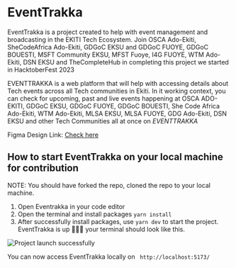 # EventTrakka
EventTrakka is a project created to help with event management and broadcasting in the EKITI Tech Ecosystem. Join OSCA Ado-Ekiti, SheCodeAfrica Ado-Ekiti, GDGoC EKSU and GDGoC FUOYE, GDGoC BOUESTI, MSFT Community EKSU, MFST Fuoye, I4G FUOYE, WTM Ado-Ekiti, DSN EKSU and TheCompleteHub in completing this project we started in HacktoberFest 2023

EVENTTRAKKA is a web platform that will help with accessing details about Tech events across all Tech communities in Ekiti. In it working context, you can check for upcoming, past and live events happening at OSCA ADO-EKITI, GDGoC EKSU, GDGoC FUOYE, GDGoC BOUESTI, She Code Africa Ado-Ekiti, WTM Ado-Ekiti, MLSA EKSU, MLSA FUOYE, GDG Ado-Ekiti, DSN EKSU and other Tech Communities all at once on _EVENTTRAKKA_ 

Figma Design Link: [Check here](https://www.figma.com/design/w1Hoj9ESFonR8tDl5WLedU/Event-Management?node-id=0-1&node-type=canvas&t=dPBPaxRKs5DWZBdc-0)

## How to start EventTrakka on your local machine for contribution
NOTE: You should have forked the repo, cloned the repo to your local machine.

1. Open Eventrakka in your code editor
2. Open the terminal and install packages ```yarn install```
3. After successfully install packages, use ```yarn dev``` to start the project.
EventTrakka is up 🎉🎉🎉 your terminal should look like this.

![Project launch successfully](./src/assets/readme/localhost.png)


You can now access EventTrakka locally on ``` http://localhost:5173/```
